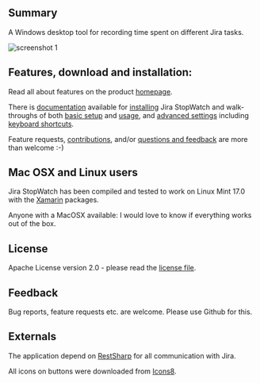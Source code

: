 ## Summary

A Windows desktop tool for recording time spent on different Jira tasks.

![screenshot 1]

## Features, download and installation:

Read all about features on the product [homepage].

There is [documentation] available for [installing] Jira StopWatch and walk-throughs of both [basic setup] and [usage][basic usage], and [advanced settings] including [keyboard shortcuts].

Feature requests, [contributions], and/or [questions and feedback] are more than welcome :-)

## Mac OSX and Linux users

Jira StopWatch has been compiled and tested to work on Linux Mint 17.0 with the [Xamarin] packages.

Anyone with a MacOSX available: I would love to know if everything works out of the box.

## License

Apache License version 2.0 - please read the [license file][LICENSE].

## Feedback

Bug reports, feature requests etc. are welcome. Please use Github for this.

## Externals

The application depend on [RestSharp] for all communication with Jira.

All icons on buttons were downloaded from [Icons8].

<!-- LINKS -->

[Xamarin]: http://www.mono-project.com/download/#download-lin
[RestSharp]: https://github.com/restsharp/RestSharp
[Icons8]: https://icons8.com
[LICENSE]: LICENSE.md

<!-- DOCUMENTATION -->

[homepage]: https://jirastopwatch.github.io
[documentation]: https://jirastopwatch.github.io/doc
[installing]: https://jirastopwatch.github.io/doc/#installing
[basic setup]: https://jirastopwatch.github.io/doc/#basicsetup
[basic usage]: https://jirastopwatch.github.io/doc/#basicusage
[keyboard shortcuts]: https://jirastopwatch.github.io/doc/#keyboard
[advanced settings]: https://jirastopwatch.github.io/doc/#advsettings
[questions and feedback]: https://jirastopwatch.github.io/doc/#questions
[contributions]: https://github.com/jirastopwatch/.github/blob/main/CONTRIBUTING.md

<!-- IMAGES -->

[jumbotron background]: https://jirastopwatch.github.io/img/jumbotronbackground.jpg
[screenshot 1]: https://jirastopwatch.github.io/img/screen1.png
[screenshot 2]: https://jirastopwatch.github.io/img/screen2.png
[screenshot 3]: https://jirastopwatch.github.io/img/screen3.png

<!-- PEOPLE -->

[Y. Meyer-Norwood]: https://github.com/norwd
[Dan Tulloh]: https://github.com/tulleuchen

